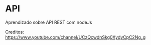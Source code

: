 # API

Aprendizado sobre API REST com nodeJs

Creditos: https://www.youtube.com/channel/UCzQcwdnSkg0XydyCpC2Ng_g
